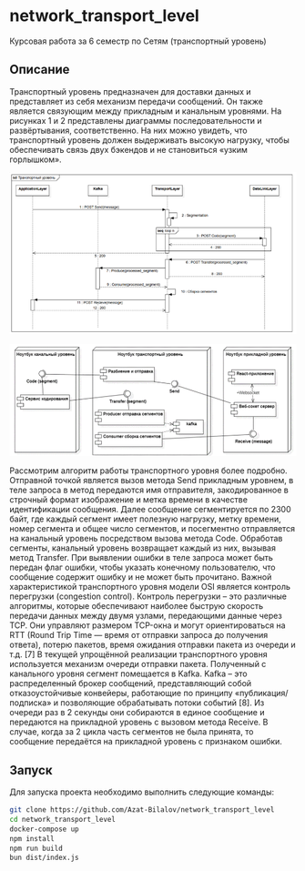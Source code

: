 # network_transport_level
Курсовая работа за 6 семестр по Сетям (транспортный уровень)

## Описание

Транспортный уровень предназначен для доставки данных и представляет из себя механизм передачи сообщений. Он также является связующим между прикладным и канальным уровнями. На рисунках 1 и 2 представлены диаграммы последовательности и развёртывания, соответственно. На них можно увидеть, что транспортный уровень должен выдерживать высокую нагрузку, чтобы обеспечивать связь двух бэкендов и не становиться «узким горлышком».

![Диаграмма последовательности](docs/sequence_diagram.png)

![Диаграмма развёртывания](docs/deployment_diagram.png)

Рассмотрим алгоритм работы транспортного уровня более подробно. Отправной точкой является вызов метода Send прикладным уровнем, в теле запроса в метод передаются имя отправителя, закодированное в строчный формат изображение и метка времени в качестве идентификации сообщения. Далее сообщение сегментируется по 2300 байт, где каждый сегмент имеет полезную нагрузку, метку времени, номер сегмента и общее число сегментов, и посегментно отправляется на канальный уровень посредством вызова метода Code. Обработав сегменты, канальный уровень возвращает каждый из них, вызывая метод Transfer. При выявлении ошибки в теле запроса может быть передан флаг ошибки, чтобы указать конечному пользователю, что сообщение содержит ошибку и не может быть прочитано.
Важной характеристикой транспортного уровня модели OSI является контроль перегрузки (congestion control). Контроль перегрузки – это различные алгоритмы, которые обеспечивают наиболее быструю скорость передачи данных между двумя узлами, передающими данные через TCP. Они управляют размером TCP-окна и могут ориентироваться на RTT (Round Trip Time — время от отправки запроса до получения ответа), потерю пакетов, время ожидания отправки пакета из очереди и т.д. [7] В текущей упрощённой реализации транспортного уровня используется механизм очереди отправки пакета. Полученный с канального уровня сегмент помещается в Kafka. Kafka – это распределенный брокер сообщений, представляющий собой отказоустойчивые конвейеры, работающие по принципу «публикация/подписка» и позволяющие обрабатывать потоки событий [8]. Из очереди раз в 2 секунды они собираются в единое сообщение и передаются на прикладной уровень с вызовом метода Receive. В случае, когда за 2 цикла часть сегментов не была принята, то сообщение передаётся на прикладной уровень с признаком ошибки.

## Запуск

Для запуска проекта необходимо выполнить следующие команды:

```bash
git clone https://github.com/Azat-Bilalov/network_transport_level
cd network_transport_level
docker-compose up
npm install
npm run build
bun dist/index.js
```

